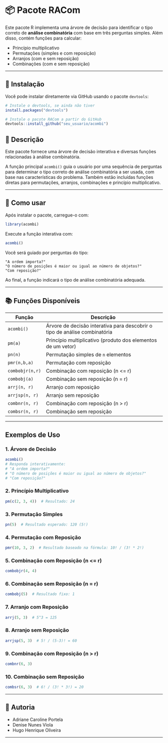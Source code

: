 # 📦 Pacote RACom

Este pacote R implementa uma árvore de decisão para identificar o tipo correto de **análise combinatória** com base em três perguntas simples. Além disso, contém funções para calcular:

- Princípio multiplicativo
- Permutações (simples e com reposição)
- Arranjos (com e sem reposição)
- Combinações (com e sem reposição)

---

## 🔧 Instalação

Você pode instalar diretamente via GitHub usando o pacote `devtools`:

```r
# Instale o devtools, se ainda não tiver
install.packages("devtools")

# Instale o pacote RACom a partir do GitHub
devtools::install_github("seu_usuario/acombi")
```
## 📄 Descrição

Este pacote fornece uma árvore de decisão interativa e diversas funções relacionadas à análise combinatória.

A função principal `acombi()` guia o usuário por uma sequência de perguntas para determinar o tipo correto de análise combinatória a ser usada, com base nas características do problema. Também estão incluídas funções diretas para permutações, arranjos, combinações e princípio multiplicativo.

---

## 🚀 Como usar

Após instalar o pacote, carregue-o com:

```r
library(acombi)
```

Execute a função interativa com:

```r
acombi()
```

Você será guiado por perguntas do tipo:

```
"A ordem importa?"
"O número de posições é maior ou igual ao número de objetos?"
"Com reposição?"
```

Ao final, a função indicará o tipo de análise combinatória adequada.

---

## 📚 Funções Disponíveis

| Função         | Descrição                                                              |
|----------------|------------------------------------------------------------------------|
| `acombi()`     | Árvore de decisão interativa para descobrir o tipo de análise combinatória |
| `pm(a)`        | Princípio multiplicativo (produto dos elementos de um vetor)          |
| `pn(n)`        | Permutação simples de `n` elementos                                    |
| `pmr(n,b,a)`   | Permutação com reposição                                               |
| `combobjr(n,r)`| Combinação com reposição (n <= r)                                       |
| `combobj(a)`   | Combinação sem reposição (n = r)                                       |
| `arrj(n, r)`   | Arranjo com reposição                                                  |
| `arrjsp(n, r)` | Arranjo sem reposição                                                 |
| `combnr(n, r)` | Combinação com reposição (n > r)                                       |
| `combsr(n, r)` | Combinação sem reposição                                              |

---

## Exemplos de Uso

### 1. Árvore de Decisão

```r
acombi()
# Responda interativamente:
# "A ordem importa?"
# "O número de posições é maior ou igual ao número de objetos?"
# "Com reposição?"
```

### 2. Princípio Multiplicativo

```r
pm(c(2, 3, 4))  # Resultado: 24
```

### 3. Permutação Simples

```r
pn(5)  # Resultado esperado: 120 (5!)
```

### 4. Permutação com Reposição

```r
pmr(10, 3, 2)  # Resultado baseado na fórmula: 10! / (3! * 2!)
```

### 5. Combinação com Reposição (n <= r)

```r
combobjr(4, 4)
```

### 6. Combinação sem Reposição (n = r)

```r
combobj(5)  # Resultado fixo: 1
```

### 7. Arranjo com Reposição

```r
arrj(5, 3)  # 5^3 = 125
```

### 8. Arranjo sem Reposição

```r
arrjsp(5, 3)  # 5! / (5-3)! = 60
```

### 9. Combinação com Reposição (n > r)

```r
combnr(6, 3)
```

### 10. Combinação sem Reposição

```r
combsr(6, 3)  # 6! / (3! * 3!) = 20
```

---

## 👥 Autoria
- Adriane Caroline Portela
- Denise Nunes Viola
- Hugo Henrique Oliveira


---


